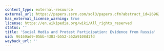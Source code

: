 ```yaml
---
content_type: external-resource
external_url: https://papers.ssrn.com/sol3/papers.cfm?abstract_id=2696236
has_external_license_warning: true
license: https://en.wikipedia.org/wiki/All_rights_reserved
status: ''
title: 'Social Media and Protest Participation: Evidence from Russia'
uid: 96160ad9-05bb-4383-b552-552a9108d1fd
wayback_url: ''
---
```

